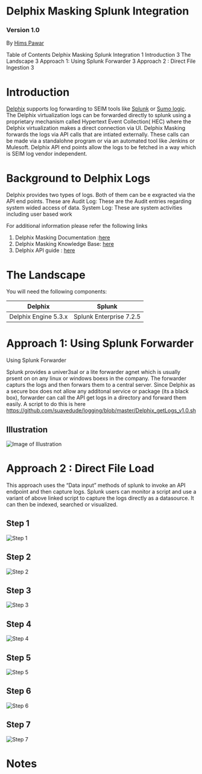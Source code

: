 <h1>Delphix Masking Splunk Integration</h1>
<h3>Version 1.0</h3>




By [Hims Pawar](https://www.linkedin.com/in/himspawar)



Table of Contents
Delphix Masking Splunk Integration	1
Introduction	3
The Landscape	3
Approach 1: Using Splunk Forwarder	3
Approach 2 : Direct File Ingestion	3

 


<h1>Introduction</h1>

[Delphix](https://www.delphix.com/) supports log forwarding to SEIM tools like [Splunk](https://www.splunk.com/) or [Sumo logic](https://www.sumologic.com/). The Delphix virtualization logs can be forwarded directly to splunk using a proprietary mechanism called Hypertext Event Collection( HEC) where the Delphix virtualization makes a direct connection via UI. Delphix Masking forwards the logs via API calls that are intiated externally. These calls can be made via a standalohne program or via an automated tool like Jenkins or Mulesoft. Delphix API end points allow the logs to be fetched in a way which is SEIM log vendor independent.

<h1>Background to Delphix Logs</h1>

Delphix provides two types of logs. Both of them can be e exgracted via the API end points. These are 
Audit Log: These are the Audit entries regarding system wided access of data.
System Log: These are system activities including user based work 


For additional information please refer the following links

1. Delphix Masking Documentation :[here](https://maskingdocs.delphix.com)
1. Delphix Masking Knowledge Base: [here](https://support.delphix.com/Delphix_Masking_Engine)
1. Delphix API guide : [here](https://maskingdocs.delphix.com/Delphix_Masking_APIs/Masking_Client/Masking_API_Client/)

<h1>The Landscape</h1>

You will need the following components:


Delphix | Splunk
------------ | -------------
Delphix Engine 5.3.x | Splunk Enterprise 7.2.5



<h1>Approach 1: Using Splunk Forwarder</h1>

Using Splunk Forwarder

Splunk provides a univer3sal or a lite forwarder agnet which is usually prsent on on any linux or windows boexs in the company. The forwarder capturs the logs and then forwars them to a central server. Since Delphix as a secure box does not allow any additonal service or package (its a black box), forwarder can call the API get logs in a directory and forward them easily. A script to do this is here https://github.com/suavedude/logging/blob/master/Delphix_getLogs_v1.0.sh

<h2>Illustration</h2>

![Image of Illustration](https://github.com/suavedude/logging/blob/master/pic1.png)

<h1>Approach 2 : Direct File Load</h1>

This approach uses the “Data input” methods of splunk to invoke an API endpoint and then capture logs. Splunk users can monitor a script and use a variant of above linked script to capture the logs directly as a datasource. It can then be indexed, searched or visualized.

<h2>Step 1</h2>

![Step 1](https://github.com/suavedude/logging/blob/master/approach_1.png)

<h2>Step 2</h2>

![Step 2](https://github.com/suavedude/logging/blob/master/approach_2.png)

<h2>Step 3</h2>

![Step 3](https://github.com/suavedude/logging/blob/master/approach_3.png)

<h2>Step 4</h2>

![Step 4](https://github.com/suavedude/logging/blob/master/approach_4.png)

<h2>Step 5</h2>

![Step 5](https://github.com/suavedude/logging/blob/master/approach_5.png)

<h2>Step 6</h2>

![Step 6](https://github.com/suavedude/logging/blob/master/approach_6.png)

<h2>Step 7</h2>

![Step 7](https://github.com/suavedude/logging/blob/master/approach_7.png)


<h1>Notes</h1>

